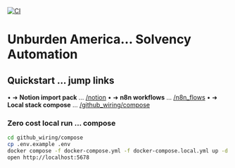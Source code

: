 [![CI](https://github.com/troymork/Unburden-America/actions/workflows/agents-ci.yml/badge.svg)](https://github.com/troymork/Unburden-America/actions/workflows/agents-ci.yml)

# Unburden America… Solvency Automation

## Quickstart … jump links

• ➜ **Notion import pack** … [/notion](notion)
• ➜ **n8n workflows** … [/n8n_flows](n8n_flows)
• ➜ **Local stack compose** … [/github_wiring/compose](github_wiring/compose)

### Zero cost local run … compose

```bash
cd github_wiring/compose
cp .env.example .env
docker compose -f docker-compose.yml -f docker-compose.local.yml up -d --build
open http://localhost:5678
```
